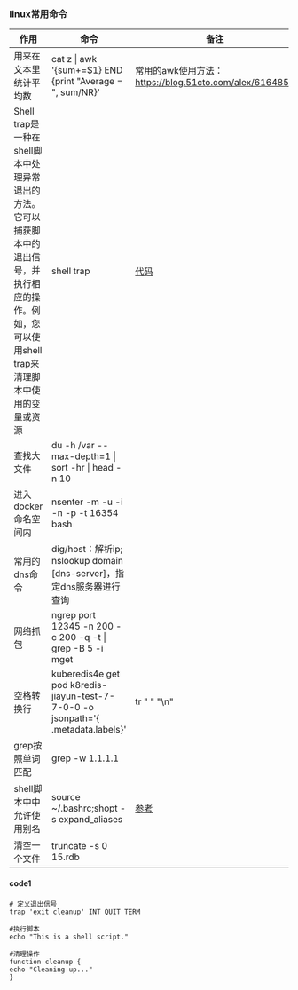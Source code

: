 ### linux常用命令

| 作用                                                                                      | 命令                                                                                                      | 备注                                                        |
|-----------------------------------------------------------------------------------------|---------------------------------------------------------------------------------------------------------|-----------------------------------------------------------|
| 用来在文本里统计平均数                                                                             | cat z \| awk '{sum+=$1} END {print "Average = ", sum/NR}'                                               | 常用的awk使用方法：https://blog.51cto.com/alex/6164853            |
| Shell trap是一种在shell脚本中处理异常退出的方法。它可以捕获脚本中的退出信号，并执行相应的操作。例如，您可以使用shell trap来清理脚本中使用的变量或资源 | shell trap                                                                                              | [代码](#code1)                                              |
| 查找大文件                                                                                   | du -h /var --max-depth=1 \| sort -hr \| head -n 10                                                      |                                                           |
| 进入docker命名空间内                                                                           | nsenter -m -u -i -n -p -t  16354 bash                                                                   |                                                           |
| 常用的dns命令                                                                                | dig/host：解析ip; nslookup domain [dns-server]，指定dns服务器进行查询                                                |                                                           |
| 网络抓包                                                                                    | ngrep port 12345 -n 200 -c 200 -q -t                                              \| grep -B 5  -i mget |                                                           |
| 空格转换行                                                                                   | kuberedis4e get pod  k8redis-jiayun-test-7-7-0-0 -o jsonpath='{ .metadata.labels}'                      | tr " "  "\n"                                              |                                                |
| grep按照单词匹配                                                                              | grep -w 1.1.1.1                                                                                         |                                                           |
| shell脚本中中允许使用别名                                                                         | source ~/.bashrc;shopt -s expand_aliases                                                                | [参考](https://cloud.tencent.com/developer/article/1862172) |
| 清空一个文件                                                                                  | truncate -s 0 15.rdb                                                                                    |                                                           |

#### code1

```shell
# 定义退出信号
trap 'exit cleanup' INT QUIT TERM

#执行脚本
echo "This is a shell script."

#清理操作
function cleanup {
echo "Cleaning up..."
}
```